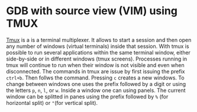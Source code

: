 # GDB with source view (VIM) using TMUX
[Tmux](https://github.com/tmux/tmux/wiki) is a is a terminal multiplexer. It allows to start a session and then open any number of windows (virtual terminals) inside that session. With tmux is possible to run several applications within the same terminal window, either side-by-side or in different windows (tmux screens). Processes running in tmux will continue to run when their window is not visible and even when disconnected. 
The commands in tmux are issue by first issuing the prefix ```ctrl+b```. Then follws the command. Pressing ```c``` creates a new windows. To change between windows one uses the prefix followed by a digit or using the letters ```p```, ```n```, ```l```, or ```w```. Inside a window one can using panels. The current window can be splitted in panes using the prefix  followed by ```%``` (for horizontal split) or ```"```(for vertical split). 
